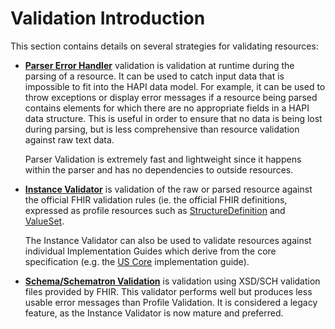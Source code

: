 # Validation Introduction

This section contains details on several strategies for validating resources:

* **[Parser Error Handler](./parser_error_handler.html)** validation is validation at runtime during the parsing of a resource. It can be used to catch input data that is impossible to fit into the HAPI data model. For example, it can be used to throw exceptions or display error messages if a resource being parsed contains elements for which there are no appropriate fields in a HAPI data structure. This is useful in order to ensure that no data is being lost during parsing, but is less comprehensive than resource validation against raw text data.

  Parser Validation is extremely fast and lightweight since it happens within the parser and has no dependencies to outside resources.

* **[Instance Validator](./instance_validator.html)** is validation of the raw or parsed resource against the official FHIR validation rules (ie. the official FHIR definitions, expressed as profile resources such as [StructureDefinition](http://hl7.org/fhir/structuredefinition.html) and [ValueSet](http://hl7.org/fhir/valueset.html).

  The Instance Validator can also be used to validate resources against individual Implementation Guides which derive from the core specification (e.g. the [US Core](https://build.fhir.org/ig/HL7/US-Core/) implementation guide).
  
* **[Schema/Schematron Validation](./schema_validator.html)** is validation using XSD/SCH validation files provided by FHIR. This validator performs well but produces less usable error messages than Profile Validation. It is considered a legacy feature, as the Instance Validator is now mature and preferred.

